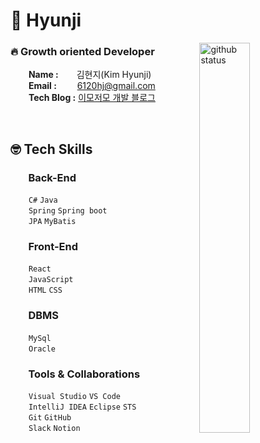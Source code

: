 # 🥕 Hyunji

<img width="40%" align="right" alt="github status" src="https://github-readme-stats.vercel.app/api?username=hj0216&show_icons=true&hide_border=true&theme=swift" />

### 🔥 Growth oriented Developer
&emsp;&ensp;&nbsp; <b>Name :</b> &emsp;&ensp; 김현지(Kim Hyunji) <br/>
&emsp;&ensp;&nbsp; <b>Email :</b> &emsp;&ensp;&nbsp; 6120hj@gmail.com <br/>
&emsp;&ensp;&nbsp; <b>Tech Blog :</b> [이모저모 개발 블로그](https://hj0216.tistory.com/) <br/>

<br/>

## 🤓 Tech Skills
### &emsp;&ensp; Back-End
&emsp;&ensp;&nbsp; `C#` `Java` <br/>
&emsp;&ensp;&nbsp; `Spring` `Spring boot` <br/>
&emsp;&ensp;&nbsp; `JPA` `MyBatis`

### &emsp;&ensp; Front-End
&emsp;&ensp;&nbsp; `React` <br/>
&emsp;&ensp;&nbsp; `JavaScript` <br/>
&emsp;&ensp;&nbsp; `HTML` `CSS`

### &emsp;&ensp; DBMS
&emsp;&ensp;&nbsp; `MySql` <br/>
&emsp;&ensp;&nbsp; `Oracle`

### &emsp;&ensp; Tools & Collaborations
&emsp;&ensp;&nbsp; `Visual Studio` `VS Code` <br/>
&emsp;&ensp;&nbsp; `IntelliJ IDEA` `Eclipse` `STS` <br/>
&emsp;&ensp;&nbsp; `Git` `GitHub` <br/>
&emsp;&ensp;&nbsp; `Slack` `Notion`



<!--
~ 231002

## Hyunji

<img width="45%" align="right" alt="github status" src="https://github-readme-stats.vercel.app/api?username=hj0216&show_icons=true&hide_border=true" />

### Growth oriented Developer 🔥
- 📚 [Tech Blog](https://hj0216.tistory.com/)
- 📧 6120hj@gamil.com
- 🤹‍♀️ Team Project <br/>
 [🚵‍♀️마실가실](https://drive.google.com/file/d/1yE4Iu6oACo75pvtULz1KdgSpoBO4l3ZC/view?usp=sharing), [👼한걸음](https://drive.google.com/file/d/1PVMc8o_FUc5XMZ-5ND9WrPPKa5aAjvWL/view?usp=sharing)

<br/>



### Stacks ✍️

<p>

<img width="40%" align="right" alt="boj status" src="http://mazassumnida.wtf/api/v2/generate_badge?boj=hj0216"/>
  
  <img src="https://img.shields.io/badge/JAVA-007396?style=for-the-badge&logo=java&logoColor=white">
  <img src="https://img.shields.io/badge/Spring-6DB33F?style=for-the-badge&logo=Spring&logoColor=white">
  <br/>
  <img src="https://img.shields.io/badge/oracle-F80000?style=for-the-badge&logo=oracle&logoColor=white">
  <img src="https://img.shields.io/badge/mysql-4479A1?style=for-the-badge&logo=mysql&logoColor=white">
  <br />
  <img src="https://img.shields.io/badge/react-61DAFB?style=for-the-badge&logo=react&logoColor=black">
  <img src="https://img.shields.io/badge/javascript-F7DF1E?style=for-the-badge&logo=javascript&logoColor=black">
  <img src="https://img.shields.io/badge/html-E34F26?style=for-the-badge&logo=html5&logoColor=white">
  <img src="https://img.shields.io/badge/css-1572B6?style=for-the-badge&logo=css3&logoColor=white">
  <br />
  <img src="https://img.shields.io/badge/github-181717?style=for-the-badge&logo=github&logoColor=white">

</p>



Original

✨ _special_ ✨ repository because its `README.md` (this file) appears on your GitHub profile.

Here are some ideas to get you started:

- 🔭 I’m currently working on ...
- 🌱 I’m currently learning ...
- 👯 I’m looking to collaborate on ...
- 🤔 I’m looking for help with ...
- 💬 Ask me about ...
- 📫 How to reach me: ...
- 😄 Pronouns: ...
- ⚡ Fun fact: ...
  
-->
